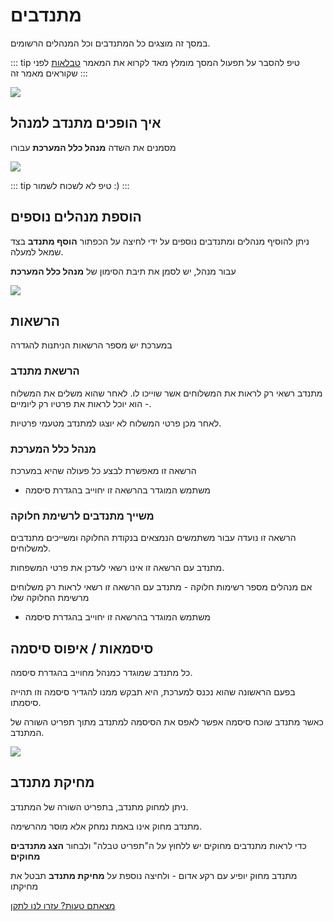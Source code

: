 # מתנדבים
במסך זה מוצגים כל המתנדבים וכל המנהלים הרשומים.


::: tip טיפ
להסבר על תפעול המסך מומלץ מאד לקרוא את המאמר
[טבלאות](use-table.html)
 לפני שקוראים מאמר זה
:::

![](./2020-10-07_12h41_28.png)

## איך הופכים מתנדב למנהל
מסמנים את השדה **מנהל כלל המערכת** עבורו

![](./2020-10-07_12h43_27.png)

::: tip טיפ
לא לשכוח לשמור :)
:::

## הוספת מנהלים נוספים

ניתן להוסיף מנהלים ומתנדבים נוספים על ידי לחיצה על הכפתור **הוסף מתנדב** בצד שמאל למעלה.

עבור מנהל, יש לסמן את תיבת הסימון של **מנהל כלל המערכת**

![](./2020-10-07_12h45_44.png)




## הרשאות

במערכת יש מספר הרשאות הניתנות להגדרה
### הרשאת מתנדב 
מתנדב רשאי רק לראות את המשלוחים אשר שוייכו לו. לאחר שהוא משלים את המשלוח - הוא יוכל לראות את פרטיו רק ליומיים.

לאחר מכן פרטי המשלוח לא יוצגו למתנדב מטעמי פרטיות.

### מנהל כלל המערכת
הרשאה זו מאפשרת לבצע כל פעולה שהיא במערכת
* משתמש המוגדר בהרשאה זו יחוייב בהגדרת סיסמה

### משייך מתנדבים לרשימת חלוקה
הרשאה זו נועדה עבור משתמשים הנמצאים בנקודת החלוקה ומשייכים מתנדבים למשלוחים.

מתנדב עם הרשאה זו אינו רשאי לעדכן את פרטי המשפחות.

אם מנהלים מספר רשימות חלוקה - מתנדב עם הרשאה זו רשאי לראות רק משלוחים מרשימת החלוקה שלו
* משתמש המוגדר בהרשאה זו יחוייב בהגדרת סיסמה


## סיסמאות / איפוס סיסמה
כל מתנדב שמוגדר כמנהל מחוייב בהגדרת סיסמה.

בפעם הראשונה שהוא נכנס למערכת, היא תבקש ממנו להגדיר סיסמה וזו תהייה סיסמתו.

כאשר מתנדב שוכח סיסמה אפשר לאפס את הסיסמה למתנדב מתוך תפריט השורה של המתנדב.

![](./2020-10-07_13h21_33.png)

## מחיקת מתנדב
ניתן למחוק מתנדב, בתפריט השורה של המתנדב.

מתנדב מחוק אינו באמת נמחק אלא מוסר מהרשימה.

כדי לראות מתנדבים מחוקים יש ללחוץ על ה"תפריט טבלה" ולבחור **הצג מתנדבים מחוקים**

מתנדב מחוק יופיע עם רקע אדום - ולחיצה נוספת על **מחיקת מתנדב** תבטל את מחיקתו


[מצאתם טעות? עזרו לנו לתקן](https://github.com/noam-honig/food-basket-delivery/tree/master/docs/guide/vounteers.md)
